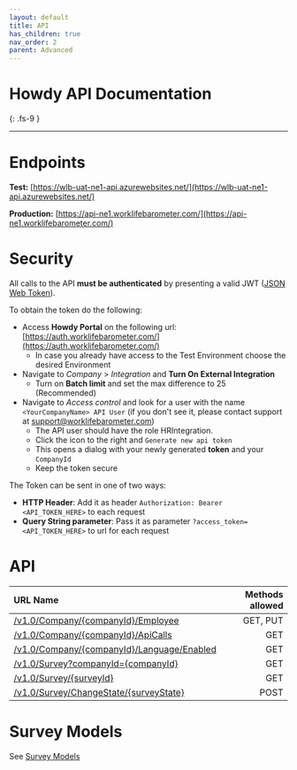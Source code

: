 ```yaml
---
layout: default
title: API
has_children: true
nav_order: 2
parent: Advanced
---
```


# Howdy API Documentation
{: .fs-9 }

---

# Endpoints

**Test:**  [https://wlb-uat-ne1-api.azurewebsites.net/](https://wlb-uat-ne1-api.azurewebsites.net/)

**Production:**  [https://api-ne1.worklifebarometer.com/](https://api-ne1.worklifebarometer.com/)

# Security
All calls to the API **must be authenticated** by presenting a valid JWT ([JSON Web Token](https://jwt.io/)).

To obtain the token do the following:
- Access **Howdy Portal** on the following url: [https://auth.worklifebarometer.com/](https://auth.worklifebarometer.com/)
  - In case you already have access to the Test Environment choose the desired Environment
- Navigate to *Company* > *Integration* and **Turn On External Integration**
  - Turn on **Batch limit** and set the max difference to 25 (Recommended)
- Navigate to *Access control* and look for a user with the name `<YourCompanyName> API User` (if you don't see it, please contact support at [support@worklifebarometer.com](mailto:support@worklifebarometer.com))
  - The API user should have the role HRIntegration. 
  - Click the icon to the right and `Generate new api token`
  - This opens a dialog with your newly generated **token** and your `CompanyId`
  - Keep the token secure

The Token can be sent in one of two ways:
- **HTTP Header**: Add it as header `Authorization: Bearer <API_TOKEN_HERE>` to each request
- **Query String parameter**: Pass it as parameter `?access_token=<API_TOKEN_HERE>` to url for each request


# API

| URL Name  | Methods allowed   |
|:--|--:|
|[/v1.0/Company/{companyId}/Employee](./Employee/company-employee-get.md)|GET, PUT|
|[/v1.0/Company/{companyId}/ApiCalls](./Company/company-apiCalls.md)| GET|
|[/v1.0/Company/{companyId}/Language/Enabled](./Company/company-language-enabled.md)| GET|
|[/v1.0/Survey?companyId={companyId}](./Survey/survey-get.md)|GET|
|[/v1.0/Survey/{surveyId}](./Survey/survey-get-by-Id.md)|GET|
|[/v1.0/Survey/ChangeState/{surveyState}](./Survey/Change%20State/survey-changestate.md)| POST|

# Survey Models
See [Survey Models](./Survey/Model/survey-interface.md)
